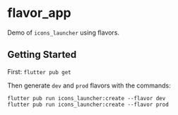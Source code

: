 # flavor_app

Demo of `icons_launcher` using flavors.

## Getting Started

First: `flutter pub get`

Then generate `dev` and `prod` flavors with the commands:
```
flutter pub run icons_launcher:create --flavor dev
flutter pub run icons_launcher:create --flavor prod
```
